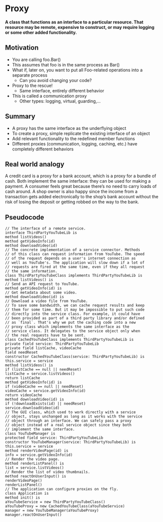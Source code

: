 ﻿# Proxy

**A class that functions as an interface to a particular resource. That resource may be remote, expensive to construct, or
may require logging or some other added functionality.**

## Motivation

- You are calling foo.Bar()
- This assumes that foo is in the same process as Bar()
- What if, later on, you want to put all Foo-related operations into a separate process
    - Can you avoid changing your code?
- Proxy to the rescue!
    - Same interface, entirely different behavior
- This is called a communication proxy
    - Other types: logging, virtual, guarding,...

## Summary

- A proxy has the same interface as the underflying object
- To create a proxy, simple replicate the existing interface of an object
- Add relevant functionality to the redefined member functions
- Different proxies (communication, logging, caching, etc.) have completely different behaviors

## Real world analogy

A credit card is a proxy for a bank account, which is a proxy for a bundle of cash. Both implement the same interface:
they can be used for making a payment.
A consumer feels great because there’s no need to carry loads of cash around.
A shop owner is also happy since the income from a transaction gets added electronically to the shop’s bank account
without the risk of losing the deposit or getting robbed on the way to the bank.

## Pseudocode

    // The interface of a remote service.
    interface ThirdPartyYouTubeLib is
    method listVideos()
    method getVideoInfo(id)
    method downloadVideo(id)
    // The concrete implementation of a service connector. Methods
    // of this class can request information from YouTube. The speed
    // of the request depends on a user's internet connection as
    // well as YouTube's. The application will slow down if a lot of
    // requests are fired at the same time, even if they all request
    // the same information.
    class ThirdPartyYouTubeClass implements ThirdPartyYouTubeLib is
    method listVideos() is
    // Send an API request to YouTube.
    method getVideoInfo(id) is
    // Get metadata about some video.
    method downloadVideo(id) is
    // Download a video file from YouTube.
    // To save some bandwidth, we can cache request results and keep
    // them for some time. But it may be impossible to put such code
    // directly into the service class. For example, it could have
    // been provided as part of a third party library and/or defined
    // as `final`. That's why we put the caching code into a new
    // proxy class which implements the same interface as the
    // service class. It delegates to the service object only when
    // the real requests have to be sent.
    class CachedYouTubeClass implements ThirdPartyYouTubeLib is
    private field service: ThirdPartyYouTubeLib
    private field listCache, videoCache
    field needReset
    constructor CachedYouTubeClass(service: ThirdPartyYouTubeLib) is
    this.service = service
    method listVideos() is
    if (listCache == null || needReset)
    listCache = service.listVideos()
    return listCache
    method getVideoInfo(id) is
    if (videoCache == null || needReset)
    videoCache = service.getVideoInfo(id)
    return videoCache
    method downloadVideo(id) is
    if (!downloadExists(id) || needReset)
    service.downloadVideo(id)
    // The GUI class, which used to work directly with a service
    // object, stays unchanged as long as it works with the service
    // object through an interface. We can safely pass a proxy
    // object instead of a real service object since they both
    // implement the same interface.
    class YouTubeManager is
    protected field service: ThirdPartyYouTubeLib
    constructor YouTubeManager(service: ThirdPartyYouTubeLib) is
    this.service = service
    method renderVideoPage(id) is
    info = service.getVideoInfo(id)
    // Render the video page.
    method renderListPanel() is
    list = service.listVideos()
    // Render the list of video thumbnails.
    method reactOnUserInput() is
    renderVideoPage()
    renderListPanel()
    // The application can configure proxies on the fly.
    class Application is
    method init() is
    aYouTubeService = new ThirdPartyYouTubeClass()
    aYouTubeProxy = new CachedYouTubeClass(aYouTubeService)
    manager = new YouTubeManager(aYouTubeProxy)
    manager.reactOnUserInput()